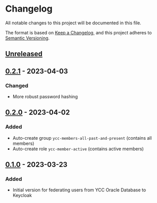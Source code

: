 # Changelog

All notable changes to this project will be documented in this file.

The format is based on [Keep a Changelog](https://keepachangelog.com/en/1.0.0/),
and this project adheres to [Semantic Versioning](https://semver.org/spec/v2.0.0.html).

## [Unreleased]

## [0.2.1] - 2023-04-03

### Changed

- More robust password hashing

## [0.2.0] - 2023-04-02

### Added

- Auto-create group `ycc-members-all-past-and-present` (contains all members)
- Auto-create role `ycc-member-active` (contains active members)

## [0.1.0] - 2023-03-23

### Added

- Initial version for federating users from YCC Oracle Database to Keycloak

[Unreleased]: https://github.com/Yachting-Club-CERN/ycc-keycloak-provider/compare/v0.2.1...HEAD
[0.2.1]: https://github.com/Yachting-Club-CERN/ycc-keycloak-provider/releases/tag/v0.2.1
[0.2.0]: https://github.com/Yachting-Club-CERN/ycc-keycloak-provider/releases/tag/v0.2.0
[0.1.0]: https://github.com/Yachting-Club-CERN/ycc-keycloak-provider/releases/tag/v0.1.0
